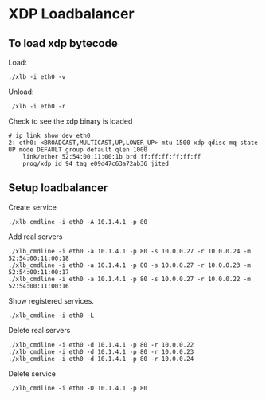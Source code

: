# XDP Loadbalancer

## To load xdp bytecode

Load:
```
./xlb -i eth0 -v
```

Unload:
```
./xlb -i eth0 -r
```

Check to see the xdp binary is loaded
```
# ip link show dev eth0
2: eth0: <BROADCAST,MULTICAST,UP,LOWER_UP> mtu 1500 xdp qdisc mq state UP mode DEFAULT group default qlen 1000
    link/ether 52:54:00:11:00:1b brd ff:ff:ff:ff:ff:ff
    prog/xdp id 94 tag e09d47c63a72ab36 jited 

```
## Setup loadbalancer

Create service
```
./xlb_cmdline -i eth0 -A 10.1.4.1 -p 80
```

Add real servers
```
./xlb_cmdline -i eth0 -a 10.1.4.1 -p 80 -s 10.0.0.27 -r 10.0.0.24 -m 52:54:00:11:00:18 
./xlb_cmdline -i eth0 -a 10.1.4.1 -p 80 -s 10.0.0.27 -r 10.0.0.23 -m 52:54:00:11:00:17 
./xlb_cmdline -i eth0 -a 10.1.4.1 -p 80 -s 10.0.0.27 -r 10.0.0.22 -m 52:54:00:11:00:16 

```

Show registered services.
```
./xlb_cmdline -i eth0 -L
```

Delete real servers
```
./xlb_cmdline -i eth0 -d 10.1.4.1 -p 80 -r 10.0.0.22
./xlb_cmdline -i eth0 -d 10.1.4.1 -p 80 -r 10.0.0.23
./xlb_cmdline -i eth0 -d 10.1.4.1 -p 80 -r 10.0.0.24
```

Delete service
```
./xlb_cmdline -i eth0 -D 10.1.4.1 -p 80
```



